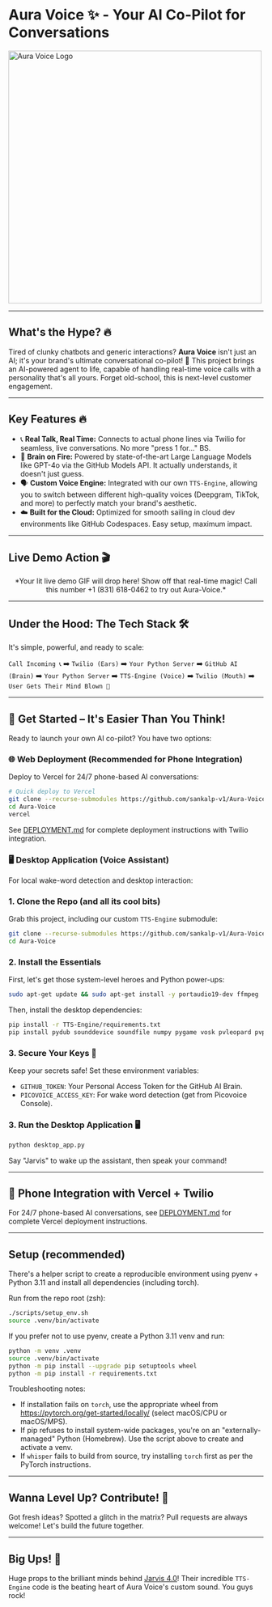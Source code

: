 <p align="center">
  <h1>Aura Voice ✨ - Your AI Co-Pilot for Conversations</h1>
  <a href="https://freeimage.host/i/K2auZAu">
    <img src="https://iili.io/K2auZAu.png" alt="Aura Voice Logo" width="500">
  </a>
</p>

---
## What's the Hype? 🔥

Tired of clunky chatbots and generic interactions? **Aura Voice** isn't just an AI; it's your brand's ultimate conversational co-pilot! 🚀 This project brings an AI-powered agent to life, capable of handling real-time voice calls with a personality that's all yours. Forget old-school, this is next-level customer engagement.

---
## Key Features 🔥

* 📞 **Real Talk, Real Time:** Connects to actual phone lines via Twilio for seamless, live conversations. No more "press 1 for..." BS.
* 🧠 **Brain on Fire:** Powered by state-of-the-art Large Language Models like GPT-4o via the GitHub Models API. It actually understands, it doesn't just guess.
* 🗣️ **Custom Voice Engine:** Integrated with our own `TTS-Engine`, allowing you to switch between different high-quality voices (Deepgram, TikTok, and more) to perfectly match your brand's aesthetic.
* ☁️ **Built for the Cloud:** Optimized for smooth sailing in cloud dev environments like GitHub Codespaces. Easy setup, maximum impact.

---
## Live Demo Action 🎬

<p align="center">
  *Your lit live demo GIF will drop here! Show off that real-time magic! Call this number +1 (831) 618-0462 to try out Aura-Voice.*
</p>

---
## Under the Hood: The Tech Stack 🛠️

It's simple, powerful, and ready to scale:

`Call Incoming 📞` ➡️ `Twilio (Ears)` ➡️ `Your Python Server` ➡️ `GitHub AI (Brain)` ➡️ `Your Python Server` ➡️ `TTS-Engine (Voice)` ➡️ `Twilio (Mouth)` ➡️ `User Gets Their Mind Blown 🤯`

---
## 🚀 Get Started – It's Easier Than You Think!

Ready to launch your own AI co-pilot? You have two options:

### 🌐 Web Deployment (Recommended for Phone Integration)

Deploy to Vercel for 24/7 phone-based AI conversations:

```bash
# Quick deploy to Vercel
git clone --recurse-submodules https://github.com/sankalp-v1/Aura-Voice.git
cd Aura-Voice
vercel
```

See [DEPLOYMENT.md](DEPLOYMENT.md) for complete deployment instructions with Twilio integration.

### 🖥️ Desktop Application (Voice Assistant)

For local wake-word detection and desktop interaction:

### 1. Clone the Repo (and all its cool bits)
Grab this project, including our custom `TTS-Engine` submodule:
```sh
git clone --recurse-submodules https://github.com/sankalp-v1/Aura-Voice.git
cd Aura-Voice
```

### 2\. Install the Essentials

First, let's get those system-level heroes and Python power-ups:

```sh
sudo apt-get update && sudo apt-get install -y portaudio19-dev ffmpeg
```

Then, install the desktop dependencies:

```sh
pip install -r TTS-Engine/requirements.txt
pip install pydub sounddevice soundfile numpy pygame vosk pvleopard pvporcupine
```

### 3\. Secure Your Keys 🔑

Keep your secrets safe\! Set these environment variables:

  * `GITHUB_TOKEN`: Your Personal Access Token for the GitHub AI Brain.
  * `PICOVOICE_ACCESS_KEY`: For wake word detection (get from Picovoice Console).

### 3\. Run the Desktop Application 🖥️

```sh
python desktop_app.py
```

Say "Jarvis" to wake up the assistant, then speak your command!

---
## 📱 Phone Integration with Vercel + Twilio

For 24/7 phone-based AI conversations, see [DEPLOYMENT.md](DEPLOYMENT.md) for complete Vercel deployment instructions.

---
## Setup (recommended)

There's a helper script to create a reproducible environment using pyenv + Python 3.11 and install all dependencies (including torch).

Run from the repo root (zsh):

```bash
./scripts/setup_env.sh
source .venv/bin/activate
```

If you prefer not to use pyenv, create a Python 3.11 venv and run:

```bash
python -m venv .venv
source .venv/bin/activate
python -m pip install --upgrade pip setuptools wheel
python -m pip install -r requirements.txt
```

Troubleshooting notes:
- If installation fails on `torch`, use the appropriate wheel from https://pytorch.org/get-started/locally/ (select macOS/CPU or macOS/MPS).
- If pip refuses to install system-wide packages, you're on an "externally-managed" Python (Homebrew). Use the script above to create and activate a venv.
- If `whisper` fails to build from source, try installing `torch` first as per the PyTorch instructions.

-----

## Wanna Level Up? Contribute\! 🚀

Got fresh ideas? Spotted a glitch in the matrix? Pull requests are always welcome\! Let's build the future together.

-----

## Big Ups\! 🙏

Huge props to the brilliant minds behind [Jarvis 4.0](https://github.com/SreejanPersonal/Jarvis-4.0)\! Their incredible `TTS-Engine` code is the beating heart of Aura Voice's custom sound. You guys rock\!

